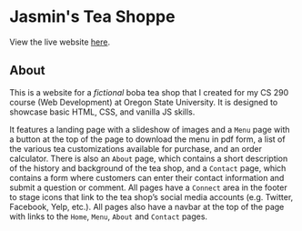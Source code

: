 # Jasmin's Tea Shoppe

View the live website [here](https://jasminjohal.github.io/cs290-project/index.html).

## About

This is a website for a _fictional_ boba tea shop that I created for my CS 290 course (Web Development) at Oregon State University. It is designed to showcase basic HTML, CSS, and vanilla JS skills.

It features a landing page with a slideshow of images and a `Menu` page with a button at the top of the page to download the menu in pdf form, a list of the various tea customizations available for purchase, and an order calculator. There is also an `About` page, which contains a short description of the
history and background of the tea shop, and a `Contact` page, which contains a form where customers can enter their contact information and submit a question or
comment. All pages have a `Connect` area in the footer to stage icons that link to the tea shop’s social media accounts (e.g. Twitter, Facebook, Yelp, etc.). All pages also have a navbar at the top of the page with links to the `Home`, `Menu`, `About` and `Contact` pages.
